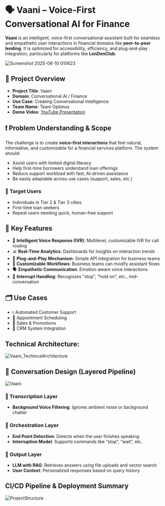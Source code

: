 # 🗣️ Vaani – Voice-First Conversational AI for Finance

**Vaani** is an intelligent, voice-first conversational assistant built for seamless and empathetic user interactions in financial domains like **peer-to-peer lending**. It is optimized for accessibility, efficiency, and plug-and-play integration, particularly for platforms like **LenDenClub**.

![Screenshot 2025-06-10 010623](https://github.com/user-attachments/assets/08a22eeb-7234-40db-a703-76abf85993b5)

## 📌 Project Overview

- **Project Title**: Vaani  
- **Domain**: Conversational AI / Finance  
- **Use Case**: Creating Conversational Intelligence  
- **Team Name**: Team Optimus  
- **Demo Video**: [YouTube Presentation](https://youtu.be/pHlwq9Qp7Tc)


## ❗ Problem Understanding & Scope

The challenge is to create **voice-first interactions** that feel natural, informative, and customizable for a financial services platform. The system should:

- Assist users with limited digital literacy  
- Help first-time borrowers understand loan offerings  
- Reduce support workload with fast, AI-driven assistance  
- Be easily adaptable across use cases (support, sales, etc.)

### 👥 Target Users

- Individuals in Tier 2 & Tier 3 cities  
- First-time loan seekers  
- Repeat users needing quick, human-free support  


## 🧩 Key Features

- 🧠 **Intelligent Voice Response (IVR)**: Multilevel, customizable IVR for call routing  
- 📊 **Real-Time Analytics**: Dashboards for insights on interaction trends  
- 🔌 **Plug-and-Play Mechanism**: Simple API integration for business teams  
- 🔁 **Customizable Workflows**: Business teams can modify assistant flows  
- 🗣️ **Empathetic Communication**: Emotion-aware voice interactions  
- 🔄 **Interrupt Handling**: Recognizes "stop", "hold on", etc., mid-conversation


## 🗂️ Use Cases

- 📞 Automated Customer Support  
- 📅 Appointment Scheduling  
- 📣 Sales & Promotions  
- 🔗 CRM System Integration  

## Technical Architecture:

![Vaani_TechincalArchitecture](https://github.com/user-attachments/assets/e08c9b8d-dfb7-4111-a0a0-b8f2849033ac)


## 🧠 Conversation Design (Layered Pipeline)

![Vaani](https://github.com/user-attachments/assets/69ba2398-802b-42a5-87d4-05ee2246b09a)


### 🧾 Transcription Layer
- **Background Voice Filtering**: Ignores ambient noise or background chatter

### 🧭 Orchestration Layer
- **End Point Detection**: Detects when the user finishes speaking  
- **Interruption Model**: Supports commands like “stop”, “wait”, etc.

### 💬 Output Layer
- **LLM with RAG**: Retrieves answers using file uploads and vector search  
- **User Context**: Personalized responses based on query history

## CI/CD Pipeline & Deployment Summary
![ProjectStructure](https://github.com/user-attachments/assets/d2576178-b995-4528-a857-abb0b13627cb)
